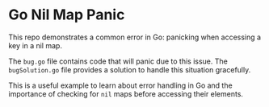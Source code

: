 # Go Nil Map Panic

This repo demonstrates a common error in Go: panicking when accessing a key in a nil map.

The `bug.go` file contains code that will panic due to this issue.  The `bugSolution.go` file provides a solution to handle this situation gracefully.

This is a useful example to learn about error handling in Go and the importance of checking for `nil` maps before accessing their elements.
